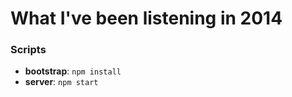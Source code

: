 # What I've been listening in 2014

### Scripts

- **bootstrap**: `npm install`
- **server**: `npm start`
